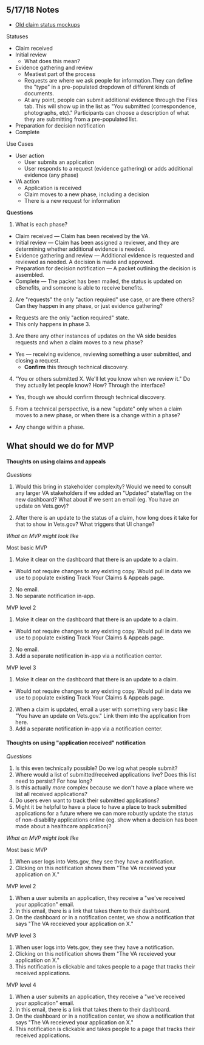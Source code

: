<h2>5/17/18 Notes</h2>

* [Old claim status mockups](https://github.com/department-of-veterans-affairs/vets.gov-team/tree/master/Products/Global/Claim%20Status/track-claim-status/design-documents/UI/mockups)

Statuses

* Claim received
* Initial review 
  * What does this mean?
* Evidence gathering and review
  * Meatiest part of the process
  * Requests are where we ask people for information.They can define the "type" in a pre-populated dropdown of different kinds of documents.
  * At any point, people can submit additional evidence through the Files tab. This will show up in the list as "You submitted (correspondence, photographs, etc)." Participants can choose a description of what they are submitting from a pre-populated list.
* Preparation for decision notification
* Complete

Use Cases

* User action
  * User submits an application
  * User responds to a request (evidence gathering) or adds additional evidence (any phase)
* VA action
  * Application is received
  * Claim moves to a new phase, including a decision
  * There is a new request for information

**Questions**

1. What is each phase?
  * Claim received — Claim has been received by the VA.
  * Initial review — Claim has been assigned a reviewer, and they are determining whether additional evidence is needed.
  * Evidence gathering and review — Additional evidence is requested and reviewed as needed. A decision is made and approved.
  * Preparation for decision notification — A packet outlining the decision is assembled.
  * Complete — The packet has been mailed, the status is updated on eBenefits, and someone is able to receive benefits.
2. Are "requests" the only "action required" use case, or are there others? Can they happen in any phase, or just evidence gathering?
  * Requests are the only "action required" state.
  * This only happens in phase 3.
3. Are there any other instances of updates on the VA side besides requests and when a claim moves to a new phase?
  * Yes — receiving evidence, reviewing something a user submitted, and closing a request.
    * **Confirm** this through technical discovery.
4. "You or others submitted X. We'll let you know when we review it." Do they actually let people know? How? Through the interface?
  * Yes, though we should confirm through technical discovery.
5. From a technical perspective, is a new "update" only when a claim moves to a new phase, or when there is a change within a phase?
  * Any change within a phase.

<h2>What should we do for MVP</h2>

<h4>Thoughts on using claims and appeals</h4>

*Questions*

1. Would this bring in stakeholder complexity? Would we need to consult any larger VA stakeholders if we added an "Updated" state/flag on the new dashboard? What about if we sent an email (eg. You have an update on Vets.gov)?

2. After there is an update to the status of a claim, how long does it take for that to show in Vets.gov? What triggers that UI change?

*What an MVP might look like*

Most basic MVP

1. Make it clear on the dashboard that there is an update to a claim.
  - Would not require changes to any existing copy. Would pull in data we use to populate existing Track Your Claims & Appeals page.
2. No email.
3. No separate notification in-app.

MVP level 2

1. Make it clear on the dashboard that there is an update to a claim.
  - Would not require changes to any existing copy. Would pull in data we use to populate existing Track Your Claims & Appeals page.
2. No email.
3. Add a separate notification in-app via a notification center.

MVP level 3

1. Make it clear on the dashboard that there is an update to a claim.
  - Would not require changes to any existing copy. Would pull in data we use to populate existing Track Your Claims & Appeals page.
2. When a claim is updated, email a user with something very basic like "You have an update on Vets.gov." Link them into the application from here.
3. Add a separate notification in-app via a notification center.

<h4>Thoughts on using "application received" notification</h4>

*Questions*

1. Is this even technically possible? Do we log what people submit?
2. Where would a list of submitted/received applications live? Does this list need to persist? For how long?
3. Is this actually *more* complex because we don't have a place where we list all received applications?
4. Do users even want to track their submitted applications?
5. Might it be helpful to have a place to have a place to track submitted applications for a future where we can more robustly update the status of non-disability applications online (eg. show when a decision has been made about a healthcare application)?

*What an MVP might look like*

Most basic MVP

1. When user logs into Vets.gov, they see they have a notification.
2. Clicking on this notification shows them "The VA receieved your application on X."

MVP level 2

1. When a user submits an application, they receive a "we've received your application" email.
2. In this email, there is a link that takes them to their dashboard.
3. On the dashboard or in a notification center, we show a notification that says "The VA receieved your application on X."

MVP level 3

1. When user logs into Vets.gov, they see they have a notification.
2. Clicking on this notification shows them "The VA receieved your application on X."
3. This notification is clickable and takes people to a page that tracks their received applications.

MVP level 4

1. When a user submits an application, they receive a "we've received your application" email.
2. In this email, there is a link that takes them to their dashboard.
3. On the dashboard or in a notification center, we show a notification that says "The VA receieved your application on X."
4. This notification is clickable and takes people to a page that tracks their received applications.
